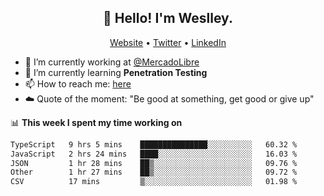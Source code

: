 <h2 align="center">👋 Hello! I'm Weslley.</h2>
<p align="center">
  <a href="http://weslleyneri.com.br">Website</a> •
  <a href="https://twitter.com/Weslley_Neri">Twitter</a> •
  <a href="https://www.linkedin.com/in/weslley-neri-3658908b">LinkedIn</a>
</p>


- 🔭 I’m currently working at [@MercadoLibre](https://github.com/mercadolibre)
- 🌱 I’m currently learning **Penetration Testing**
- 📫 How to reach me: [here](mailto:weslley39@gmail.com)
- ☁️ Quote of the moment: "Be good at something, get good or give up"

📊 **This week I spent my time working on**
<!--START_SECTION:waka-->

```txt
TypeScript   9 hrs 5 mins    ███████████████░░░░░░░░░░   60.32 %
JavaScript   2 hrs 24 mins   ████░░░░░░░░░░░░░░░░░░░░░   16.03 %
JSON         1 hr 28 mins    ██▒░░░░░░░░░░░░░░░░░░░░░░   09.76 %
Other        1 hr 27 mins    ██▒░░░░░░░░░░░░░░░░░░░░░░   09.72 %
CSV          17 mins         ▒░░░░░░░░░░░░░░░░░░░░░░░░   01.98 %
```

<!--END_SECTION:waka-->

<!-- Inspired by https://github.com/gruselhaus/gruselhaus -->